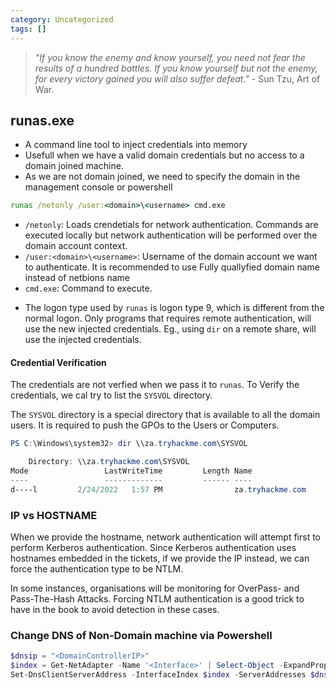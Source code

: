 ```yaml
---
category: Uncategorized
tags: []
---
```

> _"If you know the enemy and know yourself, you need not fear the results of a hundred battles. If you know yourself but not the enemy, for every victory gained you will also suffer defeat."_ - Sun Tzu, Art of War.

## runas.exe
* A command line tool to inject credentials into memory
* Usefull when we have a valid domain credentials but no access to a domain joined machine.
* As we are not domain joined, we need to specify the domain in the management console or powershell 
```cmd
runas /netonly /user:<domain>\<username> cmd.exe
```
* `/netonly`: Loads crendetials for network authentication. Commands are executed locally but network authentication will be performed over the domain account context.
* `/user:<domain>\<username>`: Username of the domain account we want to authenticate. It is recommended to use Fully quallyfied domain name instead of netbions name
* `cmd.exe`: Command to execute.
- The logon type used by `runas` is logon type 9, which is different from the normal logon. Only programs that requires remote authentication, will use the new injected credentials. Eg., using `dir` on a remote share, will use the injected credentials.

#### Credential Verification
The credentials are not verfied when we pass it to `runas`. To Verify the credentials, we cal try to list the `SYSVOL` directory.

The `SYSVOL` directory is a special directory that is available to all the domain users. It is required to push the GPOs to the Users or Computers.

```powershell
PS C:\Windows\system32> dir \\za.tryhackme.com\SYSVOL

    Directory: \\za.tryhackme.com\SYSVOL             
Mode                 LastWriteTime         Length Name
----                 -------------         ------ ----
d----l         2/24/2022   1:57 PM                za.tryhackme.com
```

### IP vs HOSTNAME
When we provide the hostname, network authentication will attempt first to perform Kerberos authentication. Since Kerberos authentication uses hostnames embedded in the tickets, if we provide the IP instead, we can force the authentication type to be NTLM. 

In some instances, organisations will be monitoring for OverPass- and Pass-The-Hash Attacks. Forcing NTLM authentication is a good trick to have in the book to avoid detection in these cases.

### Change DNS of Non-Domain machine via Powershell
```powershell
$dnsip = "<DomainControllerIP>"
$index = Get-NetAdapter -Name '<Interface>' | Select-Object -ExpandProperty 'ifIndex'
Set-DnsClientServerAddress -InterfaceIndex $index -ServerAddresses $dnsip
```